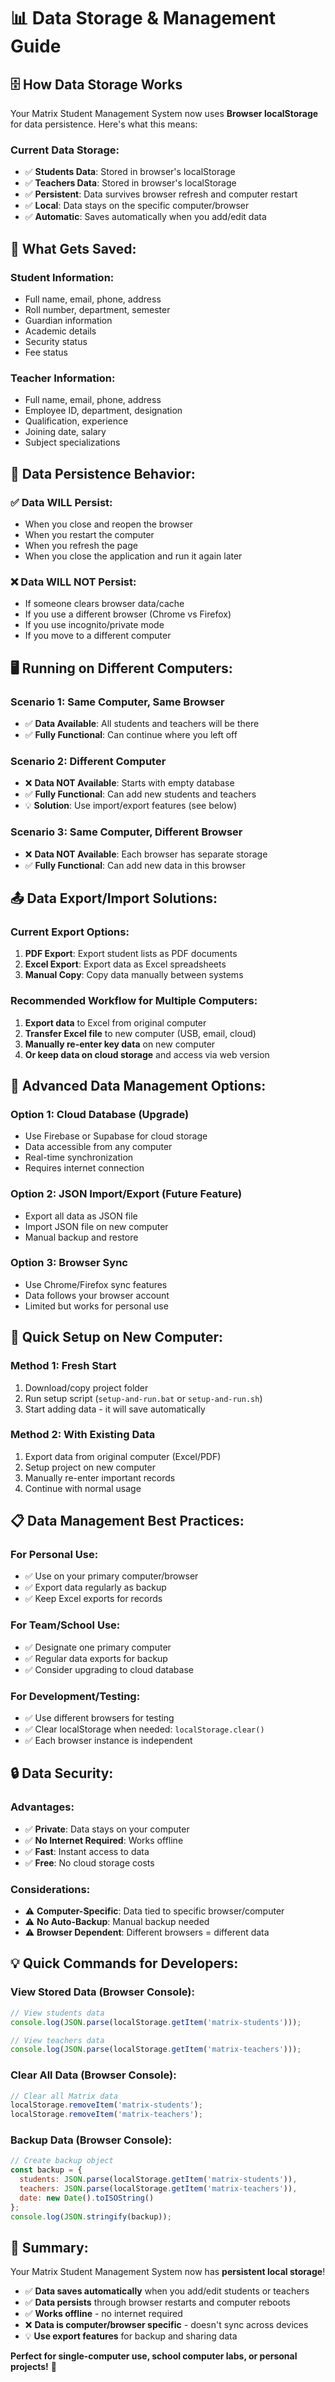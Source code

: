 # 📊 Data Storage & Management Guide

## 🗄️ **How Data Storage Works**

Your Matrix Student Management System now uses **Browser localStorage** for data persistence. Here's what this means:

### **Current Data Storage:**
- ✅ **Students Data**: Stored in browser's localStorage
- ✅ **Teachers Data**: Stored in browser's localStorage
- ✅ **Persistent**: Data survives browser refresh and computer restart
- ✅ **Local**: Data stays on the specific computer/browser
- ✅ **Automatic**: Saves automatically when you add/edit data

## 💾 **What Gets Saved:**

### **Student Information:**
- Full name, email, phone, address
- Roll number, department, semester
- Guardian information
- Academic details
- Security status
- Fee status

### **Teacher Information:**
- Full name, email, phone, address
- Employee ID, department, designation
- Qualification, experience
- Joining date, salary
- Subject specializations

## 🔄 **Data Persistence Behavior:**

### **✅ Data WILL Persist:**
- When you close and reopen the browser
- When you restart the computer
- When you refresh the page
- When you close the application and run it again later

### **❌ Data WILL NOT Persist:**
- If someone clears browser data/cache
- If you use a different browser (Chrome vs Firefox)
- If you use incognito/private mode
- If you move to a different computer

## 🖥️ **Running on Different Computers:**

### **Scenario 1: Same Computer, Same Browser**
- ✅ **Data Available**: All students and teachers will be there
- ✅ **Fully Functional**: Can continue where you left off

### **Scenario 2: Different Computer**
- ❌ **Data NOT Available**: Starts with empty database
- ✅ **Fully Functional**: Can add new students and teachers
- 💡 **Solution**: Use import/export features (see below)

### **Scenario 3: Same Computer, Different Browser**
- ❌ **Data NOT Available**: Each browser has separate storage
- ✅ **Fully Functional**: Can add new data in this browser

## 📤 **Data Export/Import Solutions:**

### **Current Export Options:**
1. **PDF Export**: Export student lists as PDF documents
2. **Excel Export**: Export data as Excel spreadsheets
3. **Manual Copy**: Copy data manually between systems

### **Recommended Workflow for Multiple Computers:**
1. **Export data** to Excel from original computer
2. **Transfer Excel file** to new computer (USB, email, cloud)
3. **Manually re-enter key data** on new computer
4. **Or keep data on cloud storage** and access via web version

## 🔧 **Advanced Data Management Options:**

### **Option 1: Cloud Database (Upgrade)**
- Use Firebase or Supabase for cloud storage
- Data accessible from any computer
- Real-time synchronization
- Requires internet connection

### **Option 2: JSON Import/Export (Future Feature)**
- Export all data as JSON file
- Import JSON file on new computer
- Manual backup and restore

### **Option 3: Browser Sync**
- Use Chrome/Firefox sync features
- Data follows your browser account
- Limited but works for personal use

## 🚀 **Quick Setup on New Computer:**

### **Method 1: Fresh Start**
1. Download/copy project folder
2. Run setup script (`setup-and-run.bat` or `setup-and-run.sh`)
3. Start adding data - it will save automatically

### **Method 2: With Existing Data**
1. Export data from original computer (Excel/PDF)
2. Setup project on new computer
3. Manually re-enter important records
4. Continue with normal usage

## 📋 **Data Management Best Practices:**

### **For Personal Use:**
- ✅ Use on your primary computer/browser
- ✅ Export data regularly as backup
- ✅ Keep Excel exports for records

### **For Team/School Use:**
- ✅ Designate one primary computer
- ✅ Regular data exports for backup
- ✅ Consider upgrading to cloud database

### **For Development/Testing:**
- ✅ Use different browsers for testing
- ✅ Clear localStorage when needed: `localStorage.clear()`
- ✅ Each browser instance is independent

## 🔒 **Data Security:**

### **Advantages:**
- ✅ **Private**: Data stays on your computer
- ✅ **No Internet Required**: Works offline
- ✅ **Fast**: Instant access to data
- ✅ **Free**: No cloud storage costs

### **Considerations:**
- ⚠️ **Computer-Specific**: Data tied to specific browser/computer
- ⚠️ **No Auto-Backup**: Manual backup needed
- ⚠️ **Browser Dependent**: Different browsers = different data

## 💡 **Quick Commands for Developers:**

### **View Stored Data (Browser Console):**
```javascript
// View students data
console.log(JSON.parse(localStorage.getItem('matrix-students')));

// View teachers data
console.log(JSON.parse(localStorage.getItem('matrix-teachers')));
```

### **Clear All Data (Browser Console):**
```javascript
// Clear all Matrix data
localStorage.removeItem('matrix-students');
localStorage.removeItem('matrix-teachers');
```

### **Backup Data (Browser Console):**
```javascript
// Create backup object
const backup = {
  students: JSON.parse(localStorage.getItem('matrix-students')),
  teachers: JSON.parse(localStorage.getItem('matrix-teachers')),
  date: new Date().toISOString()
};
console.log(JSON.stringify(backup));
```

## 🎯 **Summary:**

Your Matrix Student Management System now has **persistent local storage**! 

- ✅ **Data saves automatically** when you add/edit students or teachers
- ✅ **Data persists** through browser restarts and computer reboots  
- ✅ **Works offline** - no internet required
- ❌ **Data is computer/browser specific** - doesn't sync across devices
- 💡 **Use export features** for backup and sharing data

**Perfect for single-computer use, school computer labs, or personal projects!** 🚀

